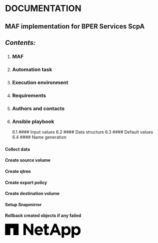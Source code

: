 # DOCUMENTATION
## MAF implementation for BPER Services ScpA

## *Contents:*
1. ### MAF
2. ### Automation task
3. ### Execution environment
4. ### Requirements
5. ### Authors and contacts
6. ### Ansible playbook
   6.1 #### Input values
   6.2 #### Data structure
   6.3 #### Default values
   6.4 #### Name generation
### 


#### Collect data
#### Create source volume
#### Create qtree
#### Create export policy
#### Create destination volume
#### Setup Snapmirror
#### Rollback created objects if any failed
<img src=docs/netapp-footer-logo.png>

## 

